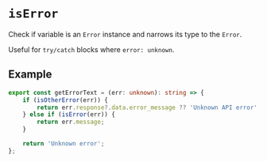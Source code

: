# `isError`

Check if variable is an `Error` instance and narrows its type to the `Error`.

Useful for `try/catch` blocks where `error: unknown`.

## Example

```ts
export const getErrorText = (err: unknown): string => {
    if (isOtherError(err)) {
        return err.response?.data.error_message ?? 'Unknown API error';
    } else if (isError(err)) {
        return err.message;
    }

    return 'Unknown error';
};
```
